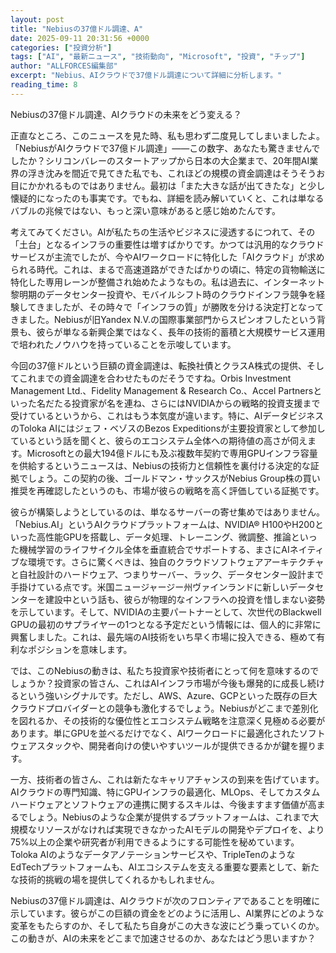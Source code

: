```yaml
---
layout: post
title: "Nebiusの37億ドル調達、A"
date: 2025-09-11 20:31:56 +0000
categories: ["投資分析"]
tags: ["AI", "最新ニュース", "技術動向", "Microsoft", "投資", "チップ"]
author: "ALLFORCES編集部"
excerpt: "Nebius、AIクラウドで37億ドル調達について詳細に分析します。"
reading_time: 8
---
```


Nebiusの37億ドル調達、AIクラウドの未来をどう変える？

正直なところ、このニュースを見た時、私も思わず二度見してしまいましたよ。「NebiusがAIクラウドで37億ドル調達」――この数字、あなたも驚きませんでしたか？シリコンバレーのスタートアップから日本の大企業まで、20年間AI業界の浮き沈みを間近で見てきた私でも、これほどの規模の資金調達はそうそうお目にかかれるものではありません。最初は「また大きな話が出てきたな」と少し懐疑的になったのも事実です。でもね、詳細を読み解いていくと、これは単なるバブルの兆候ではない、もっと深い意味があると感じ始めたんです。

考えてみてください。AIが私たちの生活やビジネスに浸透するにつれて、その「土台」となるインフラの重要性は増すばかりです。かつては汎用的なクラウドサービスが主流でしたが、今やAIワークロードに特化した「AIクラウド」が求められる時代。これは、まるで高速道路ができたばかりの頃に、特定の貨物輸送に特化した専用レーンが整備され始めたようなもの。私は過去に、インターネット黎明期のデータセンター投資や、モバイルシフト時のクラウドインフラ競争を経験してきましたが、その時々で「インフラの質」が勝敗を分ける決定打となってきました。Nebiusが旧Yandex N.V.の国際事業部門からスピンオフしたという背景も、彼らが単なる新興企業ではなく、長年の技術的蓄積と大規模サービス運用で培われたノウハウを持っていることを示唆しています。

今回の37億ドルという巨額の資金調達は、転換社債とクラスA株式の提供、そしてこれまでの資金調達を合わせたものだそうですね。Orbis Investment Management Ltd.、Fidelity Management & Research Co.、Accel Partnersといった名だたる投資家が名を連ね、さらにはNVIDIAからの戦略的投資支援まで受けているというから、これはもう本気度が違います。特に、AIデータビジネスのToloka AIにはジェフ・ベゾスのBezos Expeditionsが主要投資家として参加しているという話を聞くと、彼らのエコシステム全体への期待値の高さが伺えます。Microsoftとの最大194億ドルにも及ぶ複数年契約で専用GPUインフラ容量を供給するというニュースは、Nebiusの技術力と信頼性を裏付ける決定的な証拠でしょう。この契約の後、ゴールドマン・サックスがNebius Group株の買い推奨を再確認したというのも、市場が彼らの戦略を高く評価している証拠です。

彼らが構築しようとしているのは、単なるサーバーの寄せ集めではありません。「Nebius.AI」というAIクラウドプラットフォームは、NVIDIA® H100やH200といった高性能GPUを搭載し、データ処理、トレーニング、微調整、推論といった機械学習のライフサイクル全体を垂直統合でサポートする、まさにAIネイティブな環境です。さらに驚くべきは、独自のクラウドソフトウェアアーキテクチャと自社設計のハードウェア、つまりサーバー、ラック、データセンター設計まで手掛けている点です。米国ニュージャージー州ヴァインランドに新しいデータセンターを建設中という話も、彼らが物理的なインフラへの投資を惜しまない姿勢を示しています。そして、NVIDIAの主要パートナーとして、次世代のBlackwell GPUの最初のサプライヤーの1つとなる予定だという情報には、個人的に非常に興奮しました。これは、最先端のAI技術をいち早く市場に投入できる、極めて有利なポジションを意味します。

では、このNebiusの動きは、私たち投資家や技術者にとって何を意味するのでしょうか？投資家の皆さん、これはAIインフラ市場が今後も爆発的に成長し続けるという強いシグナルです。ただし、AWS、Azure、GCPといった既存の巨大クラウドプロバイダーとの競争も激化するでしょう。Nebiusがどこまで差別化を図れるか、その技術的な優位性とエコシステム戦略を注意深く見極める必要があります。単にGPUを並べるだけでなく、AIワークロードに最適化されたソフトウェアスタックや、開発者向けの使いやすいツールが提供できるかが鍵を握ります。

一方、技術者の皆さん、これは新たなキャリアチャンスの到来を告げています。AIクラウドの専門知識、特にGPUインフラの最適化、MLOps、そしてカスタムハードウェアとソフトウェアの連携に関するスキルは、今後ますます価値が高まるでしょう。Nebiusのような企業が提供するプラットフォームは、これまで大規模なリソースがなければ実現できなかったAIモデルの開発やデプロイを、より75%以上の企業や研究者が利用できるようにする可能性を秘めています。Toloka AIのようなデータアノテーションサービスや、TripleTenのようなEdTechプラットフォームも、AIエコシステムを支える重要な要素として、新たな技術的挑戦の場を提供してくれるかもしれません。

Nebiusの37億ドル調達は、AIクラウドが次のフロンティアであることを明確に示しています。彼らがこの巨額の資金をどのように活用し、AI業界にどのような変革をもたらすのか、そして私たち自身がこの大きな波にどう乗っていくのか。この動きが、AIの未来をどこまで加速させるのか、あなたはどう思いますか？

